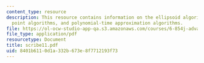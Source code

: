 ```yaml
---
content_type: resource
description: This resource contains information on the ellipsoid algorithm, interior
  point algorithms, and polynomial-time approximation algorithms.
file: https://ol-ocw-studio-app-qa.s3.amazonaws.com/courses/6-854j-advanced-algorithms-fall-2005/8401b6110d1a332b673e8f7712193f73_scribe11.pdf
file_type: application/pdf
resourcetype: Document
title: scribe11.pdf
uid: 8401b611-0d1a-332b-673e-8f7712193f73
---
```

